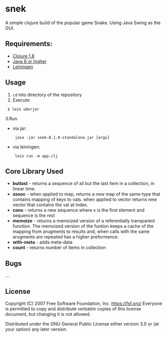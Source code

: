 # snek

A simple clojure build  of the popular game Snake. Using Java Swing as the GUI. 

## Requirements:

* [Clojure 1.8](http://clojure.org/downloads)
* [Java 8 or higher](http://www.oracle.com/technetwork/java/javase/downloads/jdk8-downloads-2133151.html)
* [Leiningen](http://leiningen.org/#install)

## Usage

1. `cd` into directory of the repository
2. Execute:

```
 $ lein uberjar
```
3.Run
  * via jar:

     ```
      java -jar snek-0.1.0-standalone.jar [args]
     ```
  * via leiningen:

     ```
      lein run -m app.clj
     ```


## Core Library Used
* **butlast** - returns a sequence of all but the last item in a collection, in linear time.
* **assoc** - when applied to map, returns a new map of the same type that contains mapping of keys to vals.
when applied to vector returns new vector that contains the val at index.
* **cons** - returns a new sequence where x is the first element and sequence is the rest
* **memoize** - returns a memoized version of a referentially transparent function. The memoized version of the funtion
keeps a cache of the mapping from arugments to results and, when calls with the same arugments are repeated has a higher preformence. 
* **with-meta** - adds meta-data
* **count** - returns number of items in collection

## Bugs

...

## License

 Copyright (C) 2007 Free Software Foundation, Inc. <https://fsf.org/>
 Everyone is permitted to copy and distribute verbatim copies
 of this license document, but changing it is not allowed.

Distributed under the GNU General Public License either version 3.0 or (at
your option) any later version.

